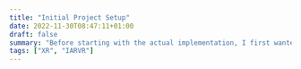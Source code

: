```yaml
---
title: "Initial Project Setup"
date: 2022-11-30T08:47:11+01:00
draft: false
summary: "Before starting with the actual implementation, I first wanted to test the parcours environment on my Quest."
tags: ["XR", "IARVR"]
---
```


